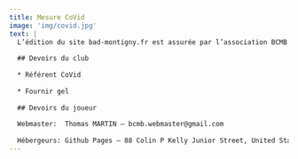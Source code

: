 ```yaml
---
title: Mesure CoVid
image: 'img/covid.jpg'
text: |
  L’édition du site bad-montigny.fr est assurée par l’association BCMB.
  
  ## Devoirs du club 
  
  * Référent CoVid
  
  * Fournir gel
  
  ## Devoirs du joueur
  
  Webmaster:  Thomas MARTIN – bcmb.webmaster@gmail.com
  
  Hébergeurs: Github Pages – 88 Colin P Kelly Junior Street, United States CA 94107 San Francisco
---
```


